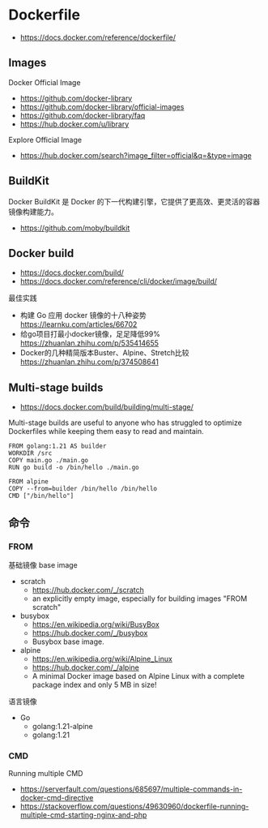 # Dockerfile
- https://docs.docker.com/reference/dockerfile/

## Images
Docker Official Image
- https://github.com/docker-library
- https://github.com/docker-library/official-images
- https://github.com/docker-library/faq
- https://hub.docker.com/u/library

Explore Official Image
- https://hub.docker.com/search?image_filter=official&q=&type=image


## BuildKit
Docker BuildKit 是 Docker 的下一代构建引擎，它提供了更高效、更灵活的容器镜像构建能力。
- https://github.com/moby/buildkit



## Docker build
- https://docs.docker.com/build/
- https://docs.docker.com/reference/cli/docker/image/build/

最佳实践
- 构建 Go 应用 docker 镜像的十八种姿势 https://learnku.com/articles/66702
- 给go项目打最小docker镜像，足足降低99% https://zhuanlan.zhihu.com/p/535414655
- Docker的几种精简版本Buster、Alpine、Stretch比较 https://zhuanlan.zhihu.com/p/374508641

## Multi-stage builds
- https://docs.docker.com/build/building/multi-stage/

Multi-stage builds are useful to anyone who has struggled to optimize Dockerfiles while keeping them easy to read and maintain.

```
FROM golang:1.21 AS builder
WORKDIR /src
COPY main.go ./main.go
RUN go build -o /bin/hello ./main.go

FROM alpine
COPY --from=builder /bin/hello /bin/hello
CMD ["/bin/hello"]
```


## 命令
### FROM
基础镜像 base image
- scratch
  - https://hub.docker.com/_/scratch
  - an explicitly empty image, especially for building images "FROM scratch"
- busybox
  - https://en.wikipedia.org/wiki/BusyBox
  - https://hub.docker.com/_/busybox
  - Busybox base image.
- alpine
  - https://en.wikipedia.org/wiki/Alpine_Linux
  - https://hub.docker.com/_/alpine
  - A minimal Docker image based on Alpine Linux with a complete package index and only 5 MB in size!

语言镜像
- Go
  - golang:1.21-alpine
  - golang:1.21


### CMD
Running multiple CMD
- https://serverfault.com/questions/685697/multiple-commands-in-docker-cmd-directive
- https://stackoverflow.com/questions/49630960/dockerfile-running-multiple-cmd-starting-nginx-and-php

